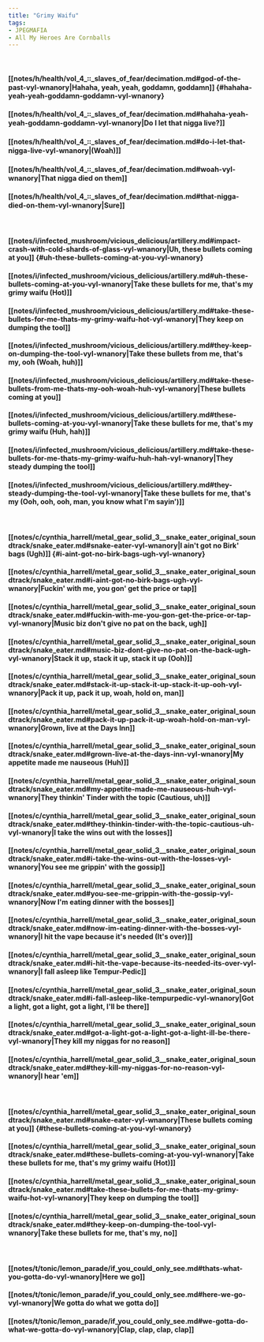 ```yaml
---
title: "Grimy Waifu"
tags:
- JPEGMAFIA
- All My Heroes Are Cornballs
---
```

&nbsp;
#### [[notes/h/health/vol_4_꞉꞉_slaves_of_fear/decimation.md#god-of-the-past-vyl-wnanory|Hahaha, yeah, yeah, goddamn, goddamn]] {#hahaha-yeah-yeah-goddamn-goddamn-vyl-wnanory}
#### [[notes/h/health/vol_4_꞉꞉_slaves_of_fear/decimation.md#hahaha-yeah-yeah-goddamn-goddamn-vyl-wnanory|Do I let that nigga live?]]
#### [[notes/h/health/vol_4_꞉꞉_slaves_of_fear/decimation.md#do-i-let-that-nigga-live-vyl-wnanory|(Woah)]]
#### [[notes/h/health/vol_4_꞉꞉_slaves_of_fear/decimation.md#woah-vyl-wnanory|That nigga died on them]]
#### [[notes/h/health/vol_4_꞉꞉_slaves_of_fear/decimation.md#that-nigga-died-on-them-vyl-wnanory|Sure]]
&nbsp;
#### [[notes/i/infected_mushroom/vicious_delicious/artillery.md#impact-crash-with-cold-shards-of-glass-vyl-wnanory|Uh, these bullets coming at you]] {#uh-these-bullets-coming-at-you-vyl-wnanory}
#### [[notes/i/infected_mushroom/vicious_delicious/artillery.md#uh-these-bullets-coming-at-you-vyl-wnanory|Take these bullets for me, that's my grimy waifu (Hot)]]
#### [[notes/i/infected_mushroom/vicious_delicious/artillery.md#take-these-bullets-for-me-thats-my-grimy-waifu-hot-vyl-wnanory|They keep on dumping the tool]]
#### [[notes/i/infected_mushroom/vicious_delicious/artillery.md#they-keep-on-dumping-the-tool-vyl-wnanory|Take these bullets from me, that's my, ooh (Woah, huh)]]
#### [[notes/i/infected_mushroom/vicious_delicious/artillery.md#take-these-bullets-from-me-thats-my-ooh-woah-huh-vyl-wnanory|These bullets coming at you]]
#### [[notes/i/infected_mushroom/vicious_delicious/artillery.md#these-bullets-coming-at-you-vyl-wnanory|Take these bullets for me, that's my grimy waifu (Huh, hah)]]
#### [[notes/i/infected_mushroom/vicious_delicious/artillery.md#take-these-bullets-for-me-thats-my-grimy-waifu-huh-hah-vyl-wnanory|They steady dumping the tool]]
#### [[notes/i/infected_mushroom/vicious_delicious/artillery.md#they-steady-dumping-the-tool-vyl-wnanory|Take these bullets for me, that's my (Ooh, ooh, ooh, man, you know what I'm sayin')]]
&nbsp;
#### [[notes/c/cynthia_harrell/metal_gear_solid_3__snake_eater_original_soundtrack/snake_eater.md#snake-eater-vyl-wnanory|I ain't got no Birk' bags (Ugh)]] {#i-aint-got-no-birk-bags-ugh-vyl-wnanory}
#### [[notes/c/cynthia_harrell/metal_gear_solid_3__snake_eater_original_soundtrack/snake_eater.md#i-aint-got-no-birk-bags-ugh-vyl-wnanory|Fuckin' with me, you gon' get the price or tap]]
#### [[notes/c/cynthia_harrell/metal_gear_solid_3__snake_eater_original_soundtrack/snake_eater.md#fuckin-with-me-you-gon-get-the-price-or-tap-vyl-wnanory|Music biz don't give no pat on the back, ugh]]
#### [[notes/c/cynthia_harrell/metal_gear_solid_3__snake_eater_original_soundtrack/snake_eater.md#music-biz-dont-give-no-pat-on-the-back-ugh-vyl-wnanory|Stack it up, stack it up, stack it up (Ooh)]]
#### [[notes/c/cynthia_harrell/metal_gear_solid_3__snake_eater_original_soundtrack/snake_eater.md#stack-it-up-stack-it-up-stack-it-up-ooh-vyl-wnanory|Pack it up, pack it up, woah, hold on, man]]
#### [[notes/c/cynthia_harrell/metal_gear_solid_3__snake_eater_original_soundtrack/snake_eater.md#pack-it-up-pack-it-up-woah-hold-on-man-vyl-wnanory|Grown, live at the Days Inn]]
#### [[notes/c/cynthia_harrell/metal_gear_solid_3__snake_eater_original_soundtrack/snake_eater.md#grown-live-at-the-days-inn-vyl-wnanory|My appetite made me nauseous (Huh)]]
#### [[notes/c/cynthia_harrell/metal_gear_solid_3__snake_eater_original_soundtrack/snake_eater.md#my-appetite-made-me-nauseous-huh-vyl-wnanory|They thinkin' Tinder with the topic (Cautious, uh)]]
#### [[notes/c/cynthia_harrell/metal_gear_solid_3__snake_eater_original_soundtrack/snake_eater.md#they-thinkin-tinder-with-the-topic-cautious-uh-vyl-wnanory|I take the wins out with the losses]]
#### [[notes/c/cynthia_harrell/metal_gear_solid_3__snake_eater_original_soundtrack/snake_eater.md#i-take-the-wins-out-with-the-losses-vyl-wnanory|You see me grippin' with the gossip]]
#### [[notes/c/cynthia_harrell/metal_gear_solid_3__snake_eater_original_soundtrack/snake_eater.md#you-see-me-grippin-with-the-gossip-vyl-wnanory|Now I'm eating dinner with the bosses]]
#### [[notes/c/cynthia_harrell/metal_gear_solid_3__snake_eater_original_soundtrack/snake_eater.md#now-im-eating-dinner-with-the-bosses-vyl-wnanory|I hit the vape because it's needed (It's over)]]
#### [[notes/c/cynthia_harrell/metal_gear_solid_3__snake_eater_original_soundtrack/snake_eater.md#i-hit-the-vape-because-its-needed-its-over-vyl-wnanory|I fall asleep like Tempur-Pedic]]
#### [[notes/c/cynthia_harrell/metal_gear_solid_3__snake_eater_original_soundtrack/snake_eater.md#i-fall-asleep-like-tempurpedic-vyl-wnanory|Got a light, got a light, got a light, I'll be there]]
#### [[notes/c/cynthia_harrell/metal_gear_solid_3__snake_eater_original_soundtrack/snake_eater.md#got-a-light-got-a-light-got-a-light-ill-be-there-vyl-wnanory|They kill my niggas for no reason]]
#### [[notes/c/cynthia_harrell/metal_gear_solid_3__snake_eater_original_soundtrack/snake_eater.md#they-kill-my-niggas-for-no-reason-vyl-wnanory|I hear 'em]]
&nbsp;
#### [[notes/c/cynthia_harrell/metal_gear_solid_3__snake_eater_original_soundtrack/snake_eater.md#snake-eater-vyl-wnanory|These bullets coming at you]] {#these-bullets-coming-at-you-vyl-wnanory}
#### [[notes/c/cynthia_harrell/metal_gear_solid_3__snake_eater_original_soundtrack/snake_eater.md#these-bullets-coming-at-you-vyl-wnanory|Take these bullets for me, that's my grimy waifu (Hot)]]
#### [[notes/c/cynthia_harrell/metal_gear_solid_3__snake_eater_original_soundtrack/snake_eater.md#take-these-bullets-for-me-thats-my-grimy-waifu-hot-vyl-wnanory|They keep on dumping the tool]]
#### [[notes/c/cynthia_harrell/metal_gear_solid_3__snake_eater_original_soundtrack/snake_eater.md#they-keep-on-dumping-the-tool-vyl-wnanory|Take these bullets for me, that's my, no]]
&nbsp;
#### [[notes/t/tonic/lemon_parade/if_you_could_only_see.md#thats-what-you-gotta-do-vyl-wnanory|Here we go]]
#### [[notes/t/tonic/lemon_parade/if_you_could_only_see.md#here-we-go-vyl-wnanory|We gotta do what we gotta do]]
#### [[notes/t/tonic/lemon_parade/if_you_could_only_see.md#we-gotta-do-what-we-gotta-do-vyl-wnanory|Clap, clap, clap, clap]]
